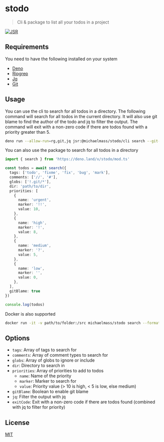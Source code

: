 # stodo
> Cli & package to list all your todos in a project

[![JSR](https://jsr.io/badges/@michaelmass/stodo)](https://jsr.io/@michaelmass/stodo)

## Requirements

You need to have the following installed on your system

- [Deno](https://deno.com)
- [Ripgrep](https://github.com/BurntSushi/ripgrep)
- [Jq](https://jqlang.github.io/jq)
- [Git](https://git-scm.com)

## Usage

You can use the cli to search for all todos in a directory. The following command will search for all todos in the current directory. It will also use git blame to find the author of the todo and jq to filter the output. The command will exit with a non-zero code if there are todos found with a priority greater than 5.

```bash
deno run --allow-run=rg,git,jq jsr:@michaelmass/stodo/cli search --git-blame --exit-code --jq ".[] | select(.priority > 5)"
```

You can also use the package to search for all todos in a directory

```typescript
import { search } from 'https://deno.land/x/stodo/mod.ts'

const todos = await search({
  tags: ['todo', 'fixme', 'fix', 'bug', 'mark'],
  comments: ['//', '#'],
  globs: ['!.git/*'],
  dir: 'path/to/dir',
  priorities: [
    {
      name: 'urgent',
      marker: '!!',
      value: 10,
    },
    {
      name: 'high',
      marker: '!',
      value: 8,
    },
    {
      name: 'medium',
      marker: '?',
      value: 5,
    },
    {
      name: 'low',
      marker: '',
      value: 0,
    },
  ],
  gitBlame: true
})

console.log(todos)
```

Docker is also supported

```bash
docker run -it -v path/to/folder:/src michaelmass/stodo search --format pretty -d /src
```

## Options

- `tags`: Array of tags to search for
- `comments`: Array of comment types to search for
- `globs`: Array of globs to ignore or include
- `dir`: Directory to search in
- `priorities`: Array of priorities to add to todos
  - `name`: Name of the priority
  - `marker`: Marker to search for
  - `value`: Priority value (> 10 is high, < 5 is low, else medium)
- `gitBlame`: Boolean to enable git blame
- `jq`: Filter the output with jq
- `exitCode`: Exit with a non-zero code if there are todos found (combined with jq to filter for priority)

## License

[MIT](LICENSE)
